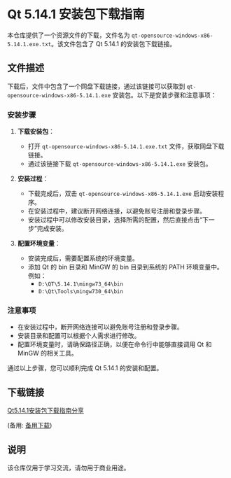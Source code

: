 # Qt 5.14.1 安装包下载指南

本仓库提供了一个资源文件的下载，文件名为 `qt-opensource-windows-x86-5.14.1.exe.txt`。该文件包含了 Qt 5.14.1 的安装包下载链接。

## 文件描述

下载后，文件中包含了一个网盘下载链接，通过该链接可以获取到 `qt-opensource-windows-x86-5.14.1.exe` 安装包。以下是安装步骤和注意事项：

### 安装步骤

1. **下载安装包**：
   - 打开 `qt-opensource-windows-x86-5.14.1.exe.txt` 文件，获取网盘下载链接。
   - 通过该链接下载 `qt-opensource-windows-x86-5.14.1.exe` 安装包。

2. **安装过程**：
   - 下载完成后，双击 `qt-opensource-windows-x86-5.14.1.exe` 启动安装程序。
   - 在安装过程中，建议断开网络连接，以避免账号注册和登录步骤。
   - 安装过程中可以修改安装目录，选择所需的配置，然后直接点击“下一步”完成安装。

3. **配置环境变量**：
   - 安装完成后，需要配置系统的环境变量。
   - 添加 Qt 的 bin 目录和 MinGW 的 bin 目录到系统的 PATH 环境变量中。例如：
     - `D:\QT\5.14.1\mingw73_64\bin`
     - `D:\Qt\Tools\mingw730_64\bin`

### 注意事项

- 在安装过程中，断开网络连接可以避免账号注册和登录步骤。
- 安装目录和配置可以根据个人需求进行修改。
- 配置环境变量时，请确保路径正确，以便在命令行中能够直接调用 Qt 和 MinGW 的相关工具。

通过以上步骤，您可以顺利完成 Qt 5.14.1 的安装和配置。

## 下载链接
[Qt5.14.1安装包下载指南分享](https://pan.quark.cn/s/8ec418a7bd9e) 

(备用: [备用下载](https://pan.baidu.com/s/1PIBGH2j8yYydsm4C-EaBcQ?pwd=a0dp))

## 说明

该仓库仅用于学习交流，请勿用于商业用途。
